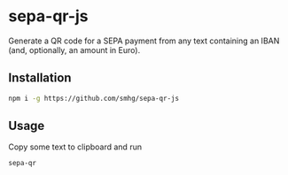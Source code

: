 # sepa-qr-js
Generate a QR code for a SEPA payment from any text containing an IBAN (and, optionally, an amount in Euro).

## Installation
```bash
npm i -g https://github.com/smhg/sepa-qr-js
```

## Usage
Copy some text to clipboard and run
```bash
sepa-qr
```
